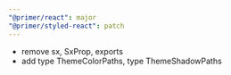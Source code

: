 ```yaml
---
"@primer/react": major
"@primer/styled-react": patch
---
```


- remove sx, SxProp, exports
- add type ThemeColorPaths, type ThemeShadowPaths
